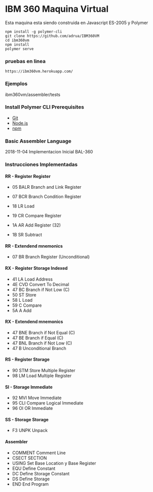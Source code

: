 # IBM 360 Maquina Virtual 

Esta maquina esta siendo construida en Javascript ES-2005 y Polymer

```
npm install -g polymer-cli
git clone https://github.com/adrua/IBM360VM
cd ibm360vm
npm install
polymer serve
```

### pruebas en linea
```
https://ibm360vm.herokuapp.com/
```

### Ejemplos
ibm360vm/assembler/tests


### Install Polymer CLI Prerequisites

* [Git](https://git-scm.com/download/)
* [Node.js](https://nodejs.org/en/)
* [npm](https://www.npmjs.com/)

<a name="installcli"></a>

### Basic Assembler Language
2018-11-04 Implementacion Inicial BAL-360

### Instrucciones Implementadas

#### RR - Register Register
* 05 BALR Branch and Link Register
* 07 BCR  Branch Condition Register

* 18 LR Load
* 19 CR Compare Register
* 1A AR Add Register (32)
* 1B SR Subtract

#### RR - Extendend mnemonics
* 07 BR Branch Register (Unconditional)

#### RX - Register Storage Indexed
* 41 LA Load Address
* 4E CVD Convert To Decimal
* 47 BC Branch if Not Low (C)
* 50 ST Store
* 58 L Load
* 59 C Compare
* 5A A Add

#### RX - Extendend mnemonics
* 47 BNE Branch if Not Equal (C)
* 47 BE Branch if Equal (C)
* 47 BNL Branch if Not Low (C)
* 47 B Unconditional Branch

####  RS - Register Storage    
* 90 STM Store Multiple Register
* 98 LM Load Multiple Register

#### SI - Storage Immediate
* 92 MVI Move Immediate
* 95 CLI Compare Logical Immediate
* 96 OI OR Immediate

#### SS - Storage Storage
* F3 UNPK Unpack

#### Assembler
* COMMENT Comment Line
* CSECT   SECTION
* USING   Set Base Location y Base Register
* EQU     Define Constant
* DC      Define Storage Constant
* DS      Define Storage
* END     End Program

